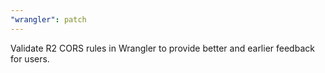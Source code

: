 ```yaml
---
"wrangler": patch
---
```


Validate R2 CORS rules in Wrangler to provide better and earlier feedback for users.

